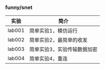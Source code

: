 ### funny/snet

|实验|简介|
|---|---|
|lab001|简单实验1，模仿运行|
|lab002|简单实验2，最简单的收发|
|lab003|简单实验3，实验传输数据加密|
|lab004|简单实验4，重连|